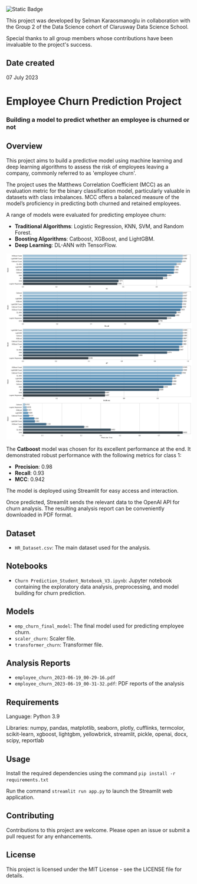 ![Static Badge](https://img.shields.io/badge/python-3.10-blue)

This project was developed by Selman Karaosmanoglu in collaboration with the Group 2 of the Data Science cohort of Clarusway Data Science School. 

Special thanks to all group members whose contributions have been invaluable to the project's success.

## Date created
07 July 2023

# Employee Churn Prediction Project
### Building a model to predict whether an employee is churned or not

## Overview
This project aims to build a predictive model using machine learning and deep learning algorithms to assess the risk of employees leaving a company, commonly referred to as 'employee churn'.

The project uses the Matthews Correlation Coefficient (MCC) as an evaluation metric for the binary classification model, particularly valuable in datasets with class imbalances. MCC offers a balanced measure of the model’s proficiency in predicting both churned and retained employees.

A range of models were evaluated for predicting employee churn:

- **Traditional Algorithms**: Logistic Regression, KNN, SVM, and Random Forest.
- **Boosting Algorithms**: Catboost, XGBoost, and LightGBM.
- **Deep Learning**: DL-ANN with TensorFlow.

![screenshot](models-comparison.png)

The **Catboost** model was chosen for its excellent performance at the end. It demonstrated robust performance with the following metrics for class 1:
- **Precision**: 0.98
- **Recall**: 0.93
- **MCC**: 0.942

The model is deployed using Streamlit for easy access and interaction.

Once predicted, Streamlit sends the relevant data to the OpenAI API for churn analysis. The resulting analysis report can be conveniently downloaded in PDF format.

## Dataset
- `HR_Dataset.csv`: The main dataset used for the analysis.

## Notebooks
- `Churn Prediction_Student_Notebook_V3.ipynb`: Jupyter notebook containing the exploratory data analysis, preprocessing, and model building for churn prediction.

## Models
- `emp_churn_final_model`: The final model used for predicting employee churn.
- `scaler_churn`: Scaler file.
- `transformer_churn`: Transformer file.

## Analysis Reports
- `employee_churn_2023-06-19_00-29-16.pdf`
- `employee_churn_2023-06-19_00-31-32.pdf`: PDF reports of the analysis

## Requirements

Language: Python 3.9

Libraries: numpy, pandas, matplotlib, seaborn, plotly, cufflinks, termcolor, scikit-learn, xgboost, lightgbm, yellowbrick, streamlit, pickle, openai, docx, scipy, reportlab

## Usage
Install the required dependencies using the command `pip install -r requirements.txt`

Run the command `streamlit run app.py` to launch the Streamlit web application.

## Contributing
Contributions to this project are welcome. Please open an issue or submit a pull request for any enhancements.

## License
This project is licensed under the MIT License - see the LICENSE file for details.

